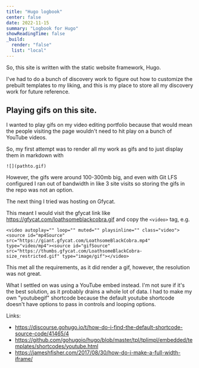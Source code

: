 ```yaml
---
title: "Hugo logbook"
center: false
date: 2022-11-15
summary: "Logbook for Hugo"
showReadingTime: false
_build:
  render: "false"
  list: "local"
---
```

So, this site is written with the static website framework, Hugo.

I've had to do a bunch of discovery work to figure out how to customize the prebuilt templates to my liking,
and this is my place to store all my discovery work for future reference.

## Playing gifs on this site.

I wanted to play gifs on my video editing portfolio because that would mean the people visiting
the page wouldn't need to hit play on a bunch of YouTube videos.

So, my first attempt was to render all my work as gifs and to just display them in markdown with
```
![](pathto.gif)
```

However, the gifs were around 100-300mb big, and even with Git LFS configured I ran out of bandwidth in like
3 site visits so storing the gifs in the repo was not an option.

The next thing I tried was hosting on Gfycat.

This meant I would visit the gfycat link like https://gfycat.com/loathsomeblackcobra.gif and copy the `<video>` tag, e.g.
```
<video autoplay="" loop="" muted="" playsinline="" class="video"><source id="mp4Source" src="https://giant.gfycat.com/LoathsomeBlackCobra.mp4" type="video/mp4"><source id="gifSource" src="https://thumbs.gfycat.com/LoathsomeBlackCobra-size_restricted.gif" type="image/gif"></video>
```

This met all the requirements, as it did render a gif, however, the resolution was not great.

What I settled on was using a YouTube embed instead. I'm not sure if it's the best solution, as it probably drains a whole lot of data. I had to make my own "youtubegif" shortcode because the
default youtube shortcode doesn't have options to pass in controls and looping options.

Links:
* https://discourse.gohugo.io/t/how-do-i-find-the-default-shortcode-source-code/41465/4
* https://github.com/gohugoio/hugo/blob/master/tpl/tplimpl/embedded/templates/shortcodes/youtube.html
* https://jameshfisher.com/2017/08/30/how-do-i-make-a-full-width-iframe/


